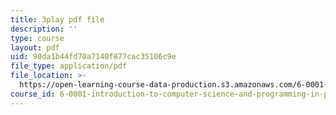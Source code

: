 ```yaml
---
title: 3play pdf file
description: ''
type: course
layout: pdf
uid: 90da1b44fd70a7140f877cac35106c9e
file_type: application/pdf
file_location: >-
  https://open-learning-course-data-production.s3.amazonaws.com/6-0001-introduction-to-computer-science-and-programming-in-python-fall-2016/90da1b44fd70a7140f877cac35106c9e_F-_PKUUM-qY.pdf
course_id: 6-0001-introduction-to-computer-science-and-programming-in-python-fall-2016
---
```

